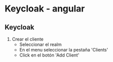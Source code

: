 # Keycloak - angular

## Keycloak

1. Crear el cliente
    - Seleccionar el realm
    - En el menu seleccionar la pestaña 'Clients'
    - Click en el botón 'Add Client'

